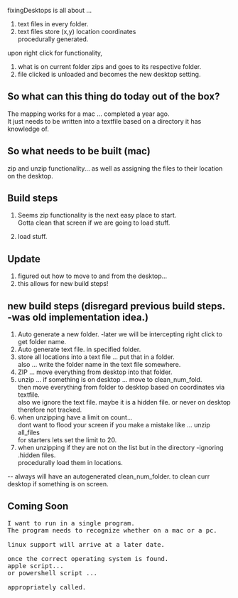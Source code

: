 fixingDesktops is all about ... 

1) text files in every folder. 
2) text files store (x,y) location coordinates 
<br>procedurally generated.

upon right click for functionality, 
1) what is on current folder zips and goes to its respective folder.
2) file clicked is unloaded and becomes the new desktop setting.

## So what can this thing do today out of the box?
The mapping works for a mac ... completed a year ago.
<br>It just needs to be written into a textfile based on a directory it has knowledge of.

## So what needs to be built (mac)
zip and unzip functionality...
as well as assigning the files to their location on the desktop.

## Build steps
1) Seems zip functionality is the next easy place to start.
<br>Gotta clean that screen if we are going to load stuff.

2) load stuff.

## Update
1) figured out how to move to and from the desktop... 
2) this allows for new build steps!

## new build steps (disregard previous build steps. -was old implementation idea.)
1) Auto generate a new folder. -later we will be intercepting right click to get folder name.
2) Auto generate text file. in specified folder.
3) store all locations into a text file ... put that in a folder. 
<br>also ... write the folder name in the text file somewhere.
4) ZIP   ... move everything from desktop into that folder.
5) unzip ... if something is on desktop ... move to clean_num_fold. 
<br>then move everything from folder to desktop based on coordinates via textfile.
<br>also we ignore the text file. maybe it is a hidden file. or never on desktop therefore not tracked.
6) when unzipping have a limit on count... 
<br>dont want to flood your screen if you make a mistake like ... unzip all_files
<br>for starters lets set the limit to 20.
7) when unzipping if they are not on the list but in the directory -ignoring .hidden files.
<br>procedurally load them in locations.


-- always will have an autogenerated clean_num_folder. to clean curr desktop if something is on screen.

## Coming Soon
<pre>
I want to run in a single program. 
The program needs to recognize whether on a mac or a pc. 

linux support will arrive at a later date.

once the correct operating system is found. 
apple script...
or powershell script ...

appropriately called.
</pre>
